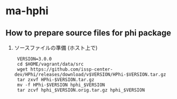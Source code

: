 # ma-hphi

## How to prepare source files for phi package

1. ソースファイルの準備 (ホスト上で)

        VERSION=3.0.0
        cd $HOME/vagrant/data/src
        wget https://github.com/issp-center-dev/HPhi/releases/download/v$VERSION/HPhi-$VERSION.tar.gz
        tar zxvf HPhi-$VERSION.tar.gz
        mv -f HPhi-$VERSION hphi_$VERSION
        tar zcvf hphi_$VERSION.orig.tar.gz hphi_$VERSION
